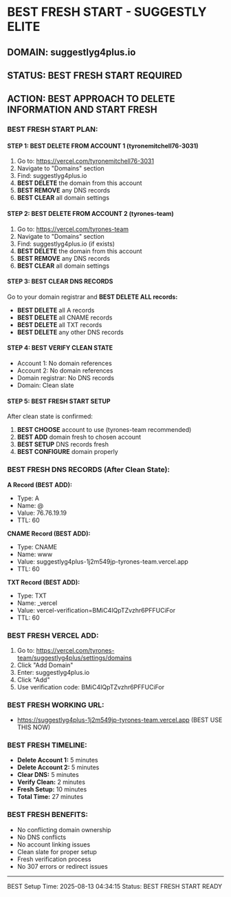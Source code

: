 # BEST FRESH START - SUGGESTLY ELITE

## DOMAIN: suggestlyg4plus.io
## STATUS: BEST FRESH START REQUIRED
## ACTION: BEST APPROACH TO DELETE INFORMATION AND START FRESH

### BEST FRESH START PLAN:

#### STEP 1: BEST DELETE FROM ACCOUNT 1 (tyronemitchell76-3031)
1. Go to: https://vercel.com/tyronemitchell76-3031
2. Navigate to "Domains" section
3. Find: suggestlyg4plus.io
4. **BEST DELETE** the domain from this account
5. **BEST REMOVE** any DNS records
6. **BEST CLEAR** all domain settings

#### STEP 2: BEST DELETE FROM ACCOUNT 2 (tyrones-team)
1. Go to: https://vercel.com/tyrones-team
2. Navigate to "Domains" section
3. Find: suggestlyg4plus.io (if exists)
4. **BEST DELETE** the domain from this account
5. **BEST REMOVE** any DNS records
6. **BEST CLEAR** all domain settings

#### STEP 3: BEST CLEAR DNS RECORDS
Go to your domain registrar and **BEST DELETE ALL records:**
- **BEST DELETE** all A records
- **BEST DELETE** all CNAME records
- **BEST DELETE** all TXT records
- **BEST DELETE** any other DNS records

#### STEP 4: BEST VERIFY CLEAN STATE
- Account 1: No domain references
- Account 2: No domain references
- Domain registrar: No DNS records
- Domain: Clean slate

#### STEP 5: BEST FRESH START SETUP
After clean state is confirmed:
1. **BEST CHOOSE** account to use (tyrones-team recommended)
2. **BEST ADD** domain fresh to chosen account
3. **BEST SETUP** DNS records fresh
4. **BEST CONFIGURE** domain properly

### BEST FRESH DNS RECORDS (After Clean State):

**A Record (BEST ADD):**
- Type: A
- Name: @
- Value: 76.76.19.19
- TTL: 60

**CNAME Record (BEST ADD):**
- Type: CNAME
- Name: www
- Value: suggestlyg4plus-1j2m549jp-tyrones-team.vercel.app
- TTL: 60

**TXT Record (BEST ADD):**
- Type: TXT
- Name: _vercel
- Value: vercel-verification=BMiC4IQpTZvzhr6PFFUCiFor
- TTL: 60

### BEST FRESH VERCEL ADD:
1. Go to: https://vercel.com/tyrones-team/suggestlyg4plus/settings/domains
2. Click "Add Domain"
3. Enter: suggestlyg4plus.io
4. Click "Add"
5. Use verification code: BMiC4IQpTZvzhr6PFFUCiFor

### BEST FRESH WORKING URL:
- https://suggestlyg4plus-1j2m549jp-tyrones-team.vercel.app (BEST USE THIS NOW)

### BEST FRESH TIMELINE:
- **Delete Account 1:** 5 minutes
- **Delete Account 2:** 5 minutes
- **Clear DNS:** 5 minutes
- **Verify Clean:** 2 minutes
- **Fresh Setup:** 10 minutes
- **Total Time:** 27 minutes

### BEST FRESH BENEFITS:
- No conflicting domain ownership
- No DNS conflicts
- No account linking issues
- Clean slate for proper setup
- Fresh verification process
- No 307 errors or redirect issues

---
BEST Setup Time: 2025-08-13 04:34:15
Status: BEST FRESH START READY
